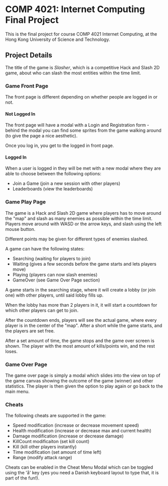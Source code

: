 # COMP 4021: Internet Computing Final Project

This is the final project for course COMP 4021 Internet Computing, at the Hong Kong University of Science and Technology.

## Project Details

The title of the game is _Slasher_, which is a competitive Hack and Slash 2D game, about who can slash the most entities within the time limit.

### Game Front Page

The front page is different depending on whether people are logged in or not.

#### Not Logged In

The front page will have a modal with a Login and Registration form - behind the modal you can find some sprites from the game walking around (to give the page a nice aesthetic).

Once you log in, you get to the logged in front page.

#### Logged In

When a user is logged in they will be met with a new modal where they are able to choose between the following options:

-   Join a Game (join a new session with other players)
-   Leaderboards (view the leaderboards)

### Game Play Page

The game is a Hack and Slash 2D game where players has to move around the "map" and slash as many enemies as possible within the time limit. Players move around with WASD or the arrow keys, and slash using the left mouse button.

Different points may be given for different types of enemies slashed.

A game can have the following states:

-   Searching (waiting for players to join)
-   Waiting (gives a few seconds before the game starts and lets players move)
-   Playing (players can now slash enemies)
-   GameOver (see Game Over Page section)

A game starts in the searching stage, where it will create a lobby (or join one) with other players, until said lobby fills up.

When the lobby has more than 2 players in it, it will start a countdown for which other players can get to join.

After the countdown ends, players will see the actual game, where every player is in the center of the "map". After a short while the game starts, and the players are set free.

After a set amount of time, the game stops and the game over screen is shown. The player with the most amount of kills/points win, and the rest loses.

### Game Over Page

The game over page is simply a modal which slides into the view on top of the game canvas showing the outcome of the game (winner) and other statistics. The player is then given the option to play again or go back to the main menu.

### Cheats

The following cheats are supported in the game:

-   Speed modification (increase or decrease movement speed)
-   Health modification (increase or decrease max and current health)
-   Damage modification (increase or decrease damage)
-   KillCount modificaiton (set kill count)
-   Kill (kill other players instantly)
-   Time modification (set amount of time left)
-   Range (modify attack range)

Cheats can be enabled in the Cheat Menu Modal which can be toggled using the 'å' key (yes you need a Danish keyboard layout to type that, it is part of the fun!).
